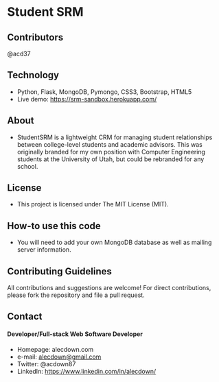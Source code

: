 # Student SRM


## Contributors
@acd37


## Technology
* Python, Flask, MongoDB, Pymongo, CSS3, Bootstrap, HTML5
* Live demo: https://srm-sandbox.herokuapp.com/

## About
* StudentSRM is a lightweight CRM for managing student relationships between college-level students and academic advisors.
This was originally branded for my own position with Computer Engineering students at the University of Utah, but could be rebranded for any school.

## License 
* This project is licensed under The MIT License (MIT).


## How-to use this code
* You will need to add your own MongoDB database as well as mailing server information.

## Contributing Guidelines
All contributions and suggestions are welcome!
For direct contributions, please fork the repository and file a pull request. 

## Contact
#### Developer/Full-stack Web Software Developer
* Homepage: alecdown.com
* e-mail: alecdown@gmail.com
* Twitter: @acdown87
* LinkedIn: https://www.linkedin.com/in/alecdown/
